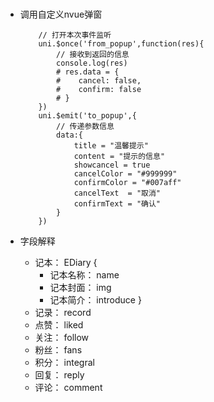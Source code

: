 
# 
 + 调用自定义nvue弹窗
 	```
		// 打开本次事件监听
		uni.$once('from_popup',function(res){
			// 接收到返回的信息
			console.log(res)
			# res.data = {
			#	 cancel: false,
			#	 confirm: false
			# }
		})
		uni.$emit('to_popup',{
			// 传递参数信息
			data:{
				title = "温馨提示"
				content = "提示的信息"
				showcancel = true
				cancelColor = "#999999"
				confirmColor = "#007aff"
				cancelText  = "取消"
				confirmText = "确认"
			}
		})
	```
	
 + 字段解释
   - 记本： EDiary {
	   - 记本名称： name
	   - 记本封面： img
	   - 记本简介： introduce
   }
   - 记录： record
   - 点赞： liked
   - 关注： follow
   - 粉丝： fans
   - 积分： integral
   - 回复： reply
   - 评论： comment

